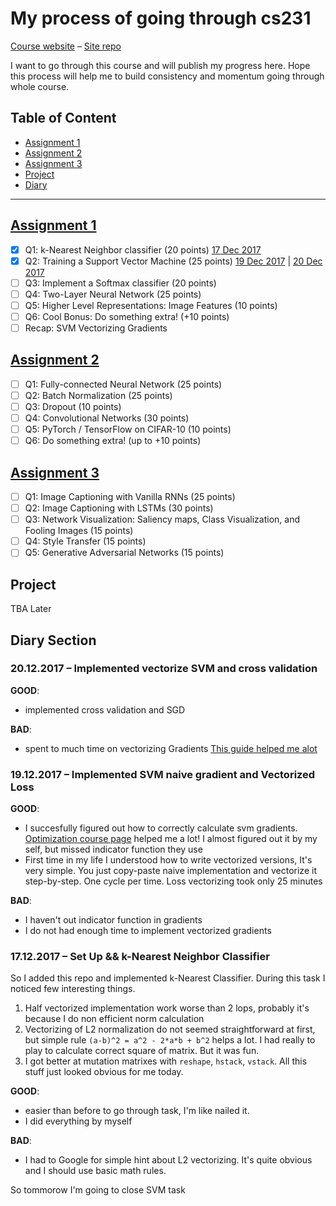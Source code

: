 # My process of going through cs231

[Course website](http://cs231n.github.io) – [Site repo](https://github.com/cs231n/cs231n.github.io)

I want to go through this course and will publish my progress here. Hope this process will help me to build consistency and momentum going through whole course.

## Table of Content
- [Assignment 1](#assignment-1)
- [Assignment 2](#assignment-2)
- [Assignment 3](#assignment-3)
- [Project](#project)
- [Diary](#diary-section)

-----
## [Assignment 1](http://cs231n.github.io/assignments2017/assignment1/)
- [X] Q1: k-Nearest Neighbor classifier (20 points) [17 Dec 2017](#17122017--set-up--k-nearest-neighbor-classifier)
- [X] Q2: Training a Support Vector Machine (25 points) [19 Dec 2017](#19122017--implemented-svm-naive-gradient-and-vectorized-loss) | [20 Dec 2017](#20122017--implemented-vectorize-svm-and-cross-validation)
- [ ] Q3: Implement a Softmax classifier (20 points)
- [ ] Q4: Two-Layer Neural Network (25 points)
- [ ] Q5: Higher Level Representations: Image Features (10 points)
- [ ] Q6: Cool Bonus: Do something extra! (+10 points)
- [ ] Recap: SVM Vectorizing Gradients

## [Assignment 2](http://cs231n.github.io/assignments2017/assignment2/)
- [ ] Q1: Fully-connected Neural Network (25 points)
- [ ] Q2: Batch Normalization (25 points)
- [ ] Q3: Dropout (10 points)
- [ ] Q4: Convolutional Networks (30 points)
- [ ] Q5: PyTorch / TensorFlow on CIFAR-10 (10 points)
- [ ] Q6: Do something extra! (up to +10 points)

## [Assignment 3](http://cs231n.github.io/assignments2017/assignment3/)
- [ ] Q1: Image Captioning with Vanilla RNNs (25 points)
- [ ] Q2: Image Captioning with LSTMs (30 points)
- [ ] Q3: Network Visualization: Saliency maps, Class Visualization, and Fooling Images (15 points)
- [ ] Q4: Style Transfer (15 points)
- [ ] Q5: Generative Adversarial Networks (15 points)

## Project
TBA Later

## Diary Section

### 20.12.2017 – Implemented vectorize SVM and cross validation
**GOOD**:
- implemented cross validation and SGD

**BAD**:
- spent to much time on vectorizing Gradients [This guide helped me alot](https://mlxai.github.io/2017/01/06/vectorized-implementation-of-svm-loss-and-gradient-update.html) 

### 19.12.2017 – Implemented SVM naive gradient and Vectorized Loss
**GOOD**:
- I succesfully figured out how to correctly calculate svm gradients. [Optimization course page](http://cs231n.github.io/optimization-1/) helped me a lot! I almost figured out it by my self, but missed indicator function they use
- First time in my life I understood how to write vectorized versions, It's very simple. You just copy-paste naive implementation and vectorize it step-by-step. One cycle per time. Loss vectorizing took only 25 minutes

**BAD**:
- I haven't out indicator function in gradients
- I do not had enough time to implement vectorized gradients

### 17.12.2017 – Set Up && k-Nearest Neighbor Classifier
So I added this repo and implemented k-Nearest Classifier. During this task I noticed few interesting things.
1. Half vectorized implementation work worse than 2 lops, probably it's because I do non efficient norm calculation
2. Vectorizing of L2 normalization do not seemed straightforward at first, but simple rule `(a-b)^2 = a^2 - 2*a*b + b^2` helps a lot. I had really to play to calculate correct square of matrix. But it was fun.
3. I got better at mutation matrixes with `reshape`, `hstack`, `vstack`. All this stuff just looked obvious for me today.

**GOOD**:
- easier than before to go through task, I'm like nailed it.
- I did everything by myself

**BAD**:
- I had to Google for simple hint about L2 vectorizing. It's quite obvious and I should use basic math rules.

So tommorow I'm going to close SVM task
